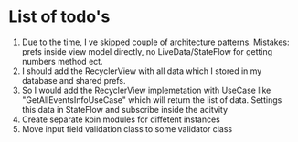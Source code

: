 # List of todo's

1. Due to the time, I ve skipped couple of architecture patterns. Mistakes: prefs inside view model directly, no LiveData/StateFlow for getting numbers method ect.
2. I should add the RecyclerView with all data which I stored in my database and shared prefs.
3. So I would add the RecyclerView implemetation with UseCase like "GetAllEventsInfoUseCase" which will return the list of data. Settings this data in StateFlow and subscribe inside the acitvity
4. Create separate koin modules for diffetent instances
5. Move input field validation class to some validator class
   
